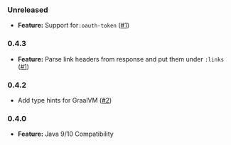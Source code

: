 ### Unreleased

- **Feature:** Support for`:oauth-token` ([#1](https://github.com/martinklepsch/clj-http-lite/pull/7))

### 0.4.3

- **Feature:** Parse link headers from response and put them under `:links` ([#1](https://github.com/martinklepsch/clj-http-lite/pull/1))

### 0.4.2

- Add type hints for GraalVM ([#2](https://github.com/martinklepsch/clj-http-lite/pull/2))

### 0.4.0

- **Feature:** Java 9/10 Compatibility
